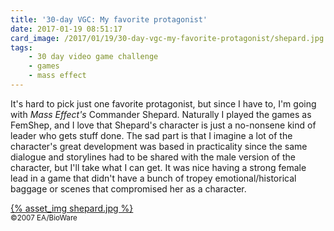 ```yaml
---
title: '30-day VGC: My favorite protagonist'
date: 2017-01-19 08:51:17
card_image: /2017/01/19/30-day-vgc-my-favorite-protagonist/shepard.jpg
tags:
    - 30 day video game challenge
    - games
    - mass effect
---
```

It's hard to pick just one favorite protagonist, but since I have to, I'm going with _Mass Effect's_ Commander Shepard. Naturally I played the games as FemShep, and I love that Shepard's character is just a no-nonsene kind of leader who gets stuff done. The sad part is that I imagine a lot of the character's great development was based in practicality since the same dialogue and storylines had to be shared with the male version of the character, but I'll take what I can get. It was nice having a strong female lead in a game that didn't have a bunch of tropey emotional/historical baggage or scenes that compromised her as a character.

<p><a href="{% asset_path shepard.jpg %}" class="fancybox">{% asset_img shepard.jpg %}</a><br><small>©2007 EA/BioWare</small></p>